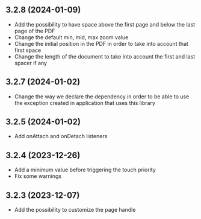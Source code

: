 ## 3.2.8 (2024-01-09)
* Add the possibility to have space above the first page and below the last page of the PDF
* Change the default min, mid, max zoom value
* Change the initial position in the PDF in order to take into account that first space
* Change the length of the document to take into account the first and last spacer if any

## 3.2.7 (2024-01-02)
* Change the way we declare the dependency in order to be able to use the exception created in 
  application that uses this library

## 3.2.5 (2024-01-02)
* Add onAttach and onDetach listeners

## 3.2.4 (2023-12-26)
* Add a minimum value before triggering the touch priority
* Fix some warnings

## 3.2.3 (2023-12-07)
* Add the possibility to customize the page handle
